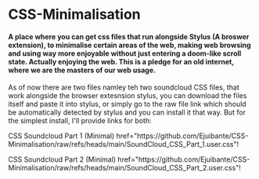 <h1>CSS-Minimalisation</h1>

<h4>A place where you can get css files that run alongside Stylus (A broswer extension), to minimalise certain areas of the web, making web browsing and using way more enjoyable without just entering a doom-like scroll state. Actually enjoying the web. This is a pledge for an old internet, where we are the masters of our web usage.</h4>

<p> As of now there are two files namley teh two soundcloud CSS files, that work alongside the browser extesnsion stylus, you can download the files itself and paste it into stylus, or simply go to the raw file link which should be automatically detected by stylus and you can install it that way. But for the simplest install, I'll provide links for both:</p>

<p>CSS Soundcloud Part 1 (Minimal)<a> href="https://github.com/Ejuibante/CSS-Minimalisation/raw/refs/heads/main/SoundCloud_CSS_Part_1.user.css"</a>!</p>
<p>CSS Soundcloud Part 2 (Minimal)<a> href="https://github.com/Ejuibante/CSS-Minimalisation/raw/refs/heads/main/SoundCloud_CSS_Part_2.user.css"</a>!</p>

